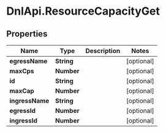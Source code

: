 # DnlApi.ResourceCapacityGet

## Properties
Name | Type | Description | Notes
------------ | ------------- | ------------- | -------------
**egressName** | **String** |  | [optional] 
**maxCps** | **Number** |  | [optional] 
**id** | **String** |  | [optional] 
**maxCap** | **Number** |  | [optional] 
**ingressName** | **String** |  | [optional] 
**egressId** | **Number** |  | [optional] 
**ingressId** | **Number** |  | [optional] 


